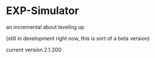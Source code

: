 # EXP-Simulator
an incremental about leveling up

(still in development right now, this is sort of a beta version)

current version 2.1.200
